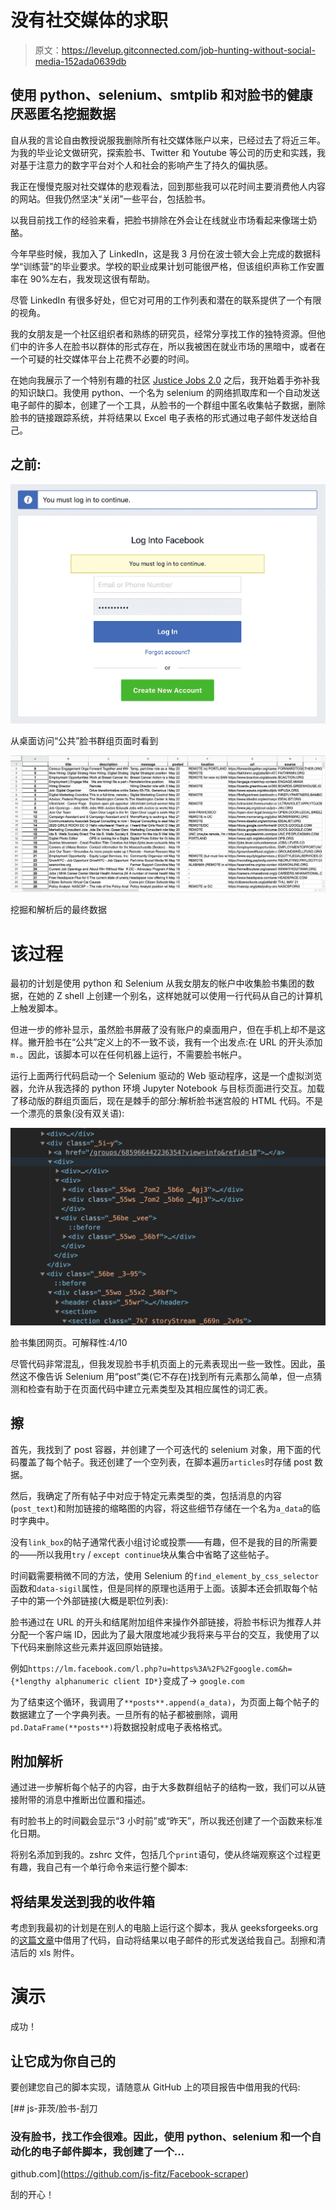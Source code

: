 # 没有社交媒体的求职

> 原文：<https://levelup.gitconnected.com/job-hunting-without-social-media-152ada0639db>

## 使用 python、selenium、smtplib 和对脸书的健康厌恶匿名挖掘数据

自从我的言论自由教授说服我删除所有社交媒体账户以来，已经过去了将近三年。为我的毕业论文做研究，探索脸书、Twitter 和 Youtube 等公司的历史和实践，我对基于注意力的数字平台对个人和社会的影响产生了持久的偏执感。

我正在慢慢克服对社交媒体的悲观看法，回到那些我可以花时间主要消费他人内容的网站。但我仍然坚决“关闭”一些平台，包括脸书。

以我目前找工作的经验来看，把脸书排除在外会让在线就业市场看起来像瑞士奶酪。

今年早些时候，我加入了 LinkedIn，这是我 3 月份在波士顿大会上完成的数据科学“训练营”的毕业要求。学校的职业成果计划可能很严格，但该组织声称工作安置率在 90%左右，我发现这很有帮助。

尽管 LinkedIn 有很多好处，但它对可用的工作列表和潜在的联系提供了一个有限的视角。

我的女朋友是一个社区组织者和熟练的研究员，经常分享找工作的独特资源。但他们中的许多人在脸书以群体的形式存在，所以我被困在就业市场的黑暗中，或者在一个可疑的社交媒体平台上花费不必要的时间。

在她向我展示了一个特别有趣的社区 [Justice Jobs 2.0](https://m.facebook.com/groups/685966442236354/?ref=group_header&view=group) 之后，我开始着手弥补我的知识缺口。我使用 python、一个名为 selenium 的网络抓取库和一个自动发送电子邮件的脚本，创建了一个工具，从脸书的一个群组中匿名收集帖子数据，删除脸书的链接跟踪系统，并将结果以 Excel 电子表格的形式通过电子邮件发送给自己。

## 之前:

![](img/74f4a0f305526b6a35a48fcb3df85497.png)

从桌面访问“公共”脸书群组页面时看到

![](img/fb55945e62e94e9d1caeef251d3bd03f.png)

挖掘和解析后的最终数据

# 该过程

最初的计划是使用 python 和 Selenium 从我女朋友的帐户中收集脸书集团的数据，在她的 Z shell 上创建一个别名，这样她就可以使用一行代码从自己的计算机上触发脚本。

但进一步的修补显示，虽然脸书屏蔽了没有账户的桌面用户，但在手机上却不是这样。撇开脸书在“公共”定义上的不一致不谈，我有一个出发点:在 URL 的开头添加`m.`。因此，该脚本可以在任何机器上运行，不需要脸书帐户。

运行上面两行代码启动一个 Selenium 驱动的 Web 驱动程序，这是一个虚拟浏览器，允许从我选择的 python 环境 Jupyter Notebook 与目标页面进行交互。加载了移动版的群组页面后，现在是棘手的部分:解析脸书迷宫般的 HTML 代码。不是一个漂亮的景象(没有双关语):

![](img/cbe8fd818672fb09102734ea572ff0d2.png)

脸书集团网页。可解释性:4/10

尽管代码非常混乱，但我发现脸书手机页面上的元素表现出一些一致性。因此，虽然这不像告诉 Selenium 用“post”类(它不存在)找到所有元素那么简单，但一点猜测和检查有助于在页面代码中建立元素类型及其相应属性的词汇表。

## 擦

首先，我找到了 post 容器，并创建了一个可迭代的 selenium 对象，用下面的代码覆盖了每个帖子。我还创建了一个空列表，在脚本遍历`articles`时存储 post 数据。

然后，我确定了所有帖子中对应于特定元素类型的类，包括消息的内容(`post_text`)和附加链接的缩略图的内容，将这些细节存储在一个名为`a_data`的临时字典中。

没有`link_box`的帖子通常代表小组讨论或投票——有趣，但不是我的目的所需要的——所以我用`try` / `except continue`块从集合中省略了这些帖子。

时间戳需要稍微不同的方法，使用 Selenium 的`find_element_by_css_selector`函数和`data-sigil`属性，但是同样的原理也适用于上面。该脚本还会抓取每个帖子中的第一个外部链接(大概是职位列表):

脸书通过在 URL 的开头和结尾附加组件来操作外部链接，将脸书标识为推荐人并分配一个客户端 ID，因此为了最大限度地减少我将来与平台的交互，我使用了以下代码来删除这些元素并返回原始链接。

例如`https://lm.facebook.com/l.php?u=https%3A%2F%2Fgoogle.com&h={*lengthy alphanumeric client ID*}`变成了→ `google.com`

为了结束这个循环，我调用了`**posts**.append(a_data)`，为页面上每个帖子的数据建立了一个字典列表。一旦所有的帖子都被删除，调用`pd.DataFrame(**posts**)`将数据投射成电子表格格式。

## 附加解析

通过进一步解析每个帖子的内容，由于大多数群组帖子的结构一致，我们可以从链接附带的消息中推断出位置和描述。

有时脸书上的时间戳会显示“3 小时前”或“昨天”，所以我还创建了一个函数来标准化日期。

将别名添加到我的。zshrc 文件，包括几个`print`语句，使从终端观察这个过程更有趣，我自己有一个单行命令来运行整个脚本:

## 将结果发送到我的收件箱

考虑到我最初的计划是在别人的电脑上运行这个脚本，我从 geeksforgeeks.org 的[这篇文章](https://www.geeksforgeeks.org/send-mail-attachment-gmail-account-using-python/)中借用了代码，自动将结果以电子邮件的形式发送给我自己。刮擦和清洁后的 xls 附件。

# 演示

成功！

## 让它成为你自己的

要创建您自己的脚本实现，请随意从 GitHub 上的项目报告中借用我的代码:

[](https://github.com/js-fitz/Facebook-scraper) [## js-菲茨/脸书-刮刀

### 没有脸书，找工作会很难。因此，使用 python、selenium 和一个自动化的电子邮件脚本，我创建了一个…

github.com](https://github.com/js-fitz/Facebook-scraper) 

刮的开心！